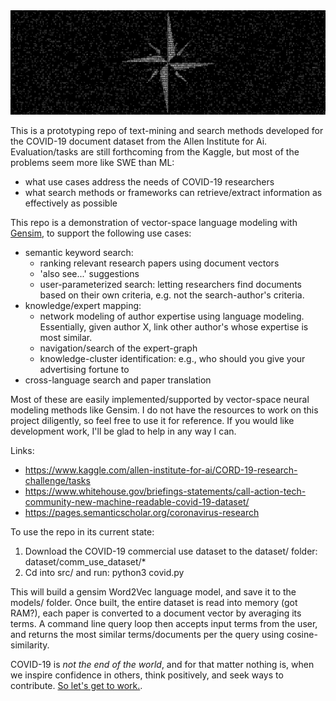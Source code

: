 <img src="compass_rose.jpeg" />

This is a prototyping repo of text-mining and search methods developed for the COVID-19 document dataset from the Allen Institute for Ai.
Evaluation/tasks are still forthcoming from the Kaggle, but most of the problems seem more like SWE than ML:
* what use cases address the needs of COVID-19 researchers
* what search methods or frameworks can retrieve/extract information as effectively as possible


This repo is a demonstration of vector-space language modeling with [Gensim](https://radimrehurek.com/gensim/), to support the following use cases:
* semantic keyword search:
  * ranking relevant research papers using document vectors
  * 'also see...' suggestions
  * user-parameterized search: letting researchers find documents based on their own criteria, e.g. not the search-author's criteria.
* knowledge/expert mapping:
  * network modeling of author expertise using language modeling. Essentially, given author X, link other author's whose expertise is most similar.
  * navigation/search of the expert-graph
  * knowledge-cluster identification: e.g., who should you give your advertising fortune to
* cross-language search and paper translation


Most of these are easily implemented/supported by vector-space neural modeling methods like Gensim.
I do not have the resources to work on this project diligently, so feel free to use it for reference.
If you would like development work, I'll be glad to help in any way I can.

Links:
* https://www.kaggle.com/allen-institute-for-ai/CORD-19-research-challenge/tasks
* https://www.whitehouse.gov/briefings-statements/call-action-tech-community-new-machine-readable-covid-19-dataset/
* https://pages.semanticscholar.org/coronavirus-research


To use the repo in its current state:
1) Download the COVID-19 commercial use dataset to the dataset/ folder: dataset/comm_use_dataset/*
2) Cd into src/ and run: python3 covid.py


This will build a gensim Word2Vec language model, and save it to the models/ folder.
Once built, the entire dataset is read into memory (got RAM?), each paper is converted to a document vector by averaging
its terms. A command line query loop then accepts input terms from the user, and returns the most similar terms/documents 
per the query using cosine-similarity.


COVID-19 is *not the end of the world*, and for that matter nothing is, when we inspire confidence in others, think positively, and seek ways to contribute. [So let's get to work.](https://www.youtube.com/watch?v=cCYGyg1H56s).


